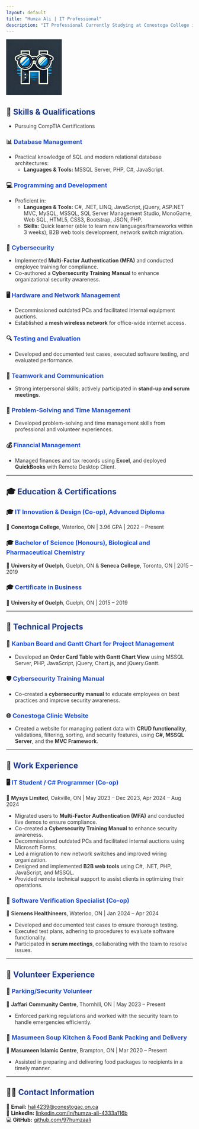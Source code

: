 ```yaml
---
layout: default
title: "Humza Ali | IT Professional"
description: "IT Professional Currently Studying at Conestoga College in IT Innovation & Design"
---
```

<img src="assets/Loo.jpg" alt="Logo of Humza Ali" style="width:150px; height:auto;">

## 🚀 **<span style="color: #1E3A8A;">Skills & Qualifications</span>**
- <span style="color: #333;">Pursuing CompTIA Certifications</span>

### 📊 **<span style="color: #1D4ED8;">Database Management</span>**
- <span style="color: #333;">Practical knowledge of SQL and modern relational database architectures:</span>
  - <span style="color: #333;">**Languages & Tools:** MSSQL Server, PHP, C#, JavaScript.</span>

### 💻 **<span style="color: #1D4ED8;">Programming and Development</span>**
- <span style="color: #333;">Proficient in:</span>
  - <span style="color: #333;">**Languages & Tools:** C#, .NET, LINQ, JavaScript, jQuery, ASP.NET MVC, MySQL, MSSQL, SQL Server Management Studio, MonoGame, Web SQL, HTML5, CSS3, Bootstrap, JSON, PHP.</span>
  - <span style="color: #333;">**Skills:** Quick learner (able to learn new languages/frameworks within 3 weeks), B2B web tools development, network switch migration.</span>

### 🔐 **<span style="color: #1D4ED8;">Cybersecurity</span>**
- <span style="color: #333;">Implemented **Multi-Factor Authentication (MFA)** and conducted employee training for compliance.</span>
- <span style="color: #333;">Co-authored a **Cybersecurity Training Manual** to enhance organizational security awareness.</span>

### 🖥️ **<span style="color: #1D4ED8;">Hardware and Network Management</span>**
- <span style="color: #333;">Decommissioned outdated PCs and facilitated internal equipment auctions.</span>
- <span style="color: #333;">Established a **mesh wireless network** for office-wide internet access.</span>

### 🔍 **<span style="color: #1D4ED8;">Testing and Evaluation</span>**
- <span style="color: #333;">Developed and documented test cases, executed software testing, and evaluated performance.</span>

### 👥 **<span style="color: #1D4ED8;">Teamwork and Communication</span>**
- <span style="color: #333;">Strong interpersonal skills; actively participated in **stand-up and scrum meetings**.</span>

### 🧠 **<span style="color: #1D4ED8;">Problem-Solving and Time Management</span>**
- <span style="color: #333;">Developed problem-solving and time management skills from professional and volunteer experiences.</span>

### 💰 **<span style="color: #1D4ED8;">Financial Management</span>**
- <span style="color: #333;">Managed finances and tax records using **Excel**, and deployed **QuickBooks** with Remote Desktop Client.</span>

---

## 🎓 **<span style="color: #1E3A8A;">Education & Certifications</span>**

### 🎓 **<span style="color: #1D4ED8;">IT Innovation & Design (Co-op), Advanced Diploma</span>**  
📍 <span style="color: #333;">**Conestoga College**, Waterloo, ON | 3.96 GPA | 2022 – Present</span>

### 🎓 **<span style="color: #1D4ED8;">Bachelor of Science (Honours), Biological and Pharmaceutical Chemistry</span>**  
📍 <span style="color: #333;">**University of Guelph**, Guelph, ON & **Seneca College**, Toronto, ON | 2015 – 2019</span>

### 🎓 **<span style="color: #1D4ED8;">Certificate in Business</span>**  
📍 <span style="color: #333;">**University of Guelph**, Guelph, ON | 2015 – 2019</span>

---

## 🔨 **<span style="color: #1E3A8A;">Technical Projects</span>**

### 📝 **<span style="color: #1D4ED8;">Kanban Board and Gantt Chart for Project Management</span>**
- <span style="color: #333;">Developed an **Order Card Table with Gantt Chart View** using MSSQL Server, PHP, JavaScript, jQuery, Chart.js, and jQuery.Gantt.</span>

### 🛡️ **<span style="color: #1D4ED8;">Cybersecurity Training Manual</span>**
- <span style="color: #333;">Co-created a **cybersecurity manual** to educate employees on best practices and improve security awareness.</span>

### 🌐 **<span style="color: #1D4ED8;">Conestoga Clinic Website</span>**
- <span style="color: #333;">Created a website for managing patient data with **CRUD functionality**, validations, filtering, sorting, and security features, using **C#, MSSQL Server**, and the **MVC Framework**.</span>

---

## 💼 **<span style="color: #1E3A8A;">Work Experience</span>**

### 🖥️ **<span style="color: #1D4ED8;">IT Student / C# Programmer (Co-op)</span>**
📍 <span style="color: #333;">**Mysys Limited**, Oakville, ON | May 2023 – Dec 2023, Apr 2024 – Aug 2024</span>
- <span style="color: #333;">Migrated users to **Multi-Factor Authentication (MFA)** and conducted live demos to ensure compliance.</span>
- <span style="color: #333;">Co-created a **Cybersecurity Training Manual** to enhance security awareness.</span>
- <span style="color: #333;">Decommissioned outdated PCs and facilitated internal auctions using Microsoft Forms.</span>
- <span style="color: #333;">Led a migration to new network switches and improved wiring organization.</span>
- <span style="color: #333;">Designed and implemented **B2B web tools** using C#, .NET, PHP, JavaScript, and MSSQL.</span>
- <span style="color: #333;">Provided remote technical support to assist clients in optimizing their operations.</span>

### 🧪 **<span style="color: #1D4ED8;">Software Verification Specialist (Co-op)</span>**
📍 <span style="color: #333;">**Siemens Healthineers**, Waterloo, ON | Jan 2024 – Apr 2024</span>
- <span style="color: #333;">Developed and documented test cases to ensure thorough testing.</span>
- <span style="color: #333;">Executed test plans, adhering to procedures to evaluate software functionality.</span>
- <span style="color: #333;">Participated in **scrum meetings**, collaborating with the team to resolve issues.</span>

---

## 🙌 **<span style="color: #1E3A8A;">Volunteer Experience</span>**

### 🚗 **<span style="color: #1D4ED8;">Parking/Security Volunteer</span>**
📍 <span style="color: #333;">**Jaffari Community Centre**, Thornhill, ON | May 2023 – Present</span>
- <span style="color: #333;">Enforced parking regulations and worked with the security team to handle emergencies efficiently.</span>

### 🍲 **<span style="color: #1D4ED8;">Masumeen Soup Kitchen & Food Bank Packing and Delivery</span>**
📍 <span style="color: #333;">**Masumeen Islamic Centre**, Brampton, ON | Mar 2020 – Present</span>
- <span style="color: #333;">Assisted in preparing and delivering food packages to recipients in a timely manner.</span>

---

## 👨‍💼 **<span style="color: #1E3A8A;">Contact Information</span>**
📧 **Email:** [hali4239@conestogac.on.ca](mailto:hali4239@conestogac.on.ca)  
🔗 **LinkedIn:** [linkedin.com/in/humza-ali-4333a116b](https://www.linkedin.com/in/humza-ali-4333a116b/)  
💻 **GitHub:** [github.com/97humzaali](https://github.com/97humzaali)
